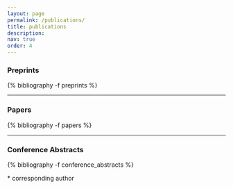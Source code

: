```yaml
---
layout: page
permalink: /publications/
title: publications
description: 
nav: true
order: 4
---
```


<div class="publications-auto" markdown="1">

### Preprints
{% bibliography -f preprints %}

---

### Papers
{% bibliography -f papers %}

---

### Conference Abstracts
{% bibliography -f conference_abstracts %}

\* corresponding author<br>
<!-- <strong class="sjrq NA_Q">NQ</strong> not in SJR ranking -->
</div>